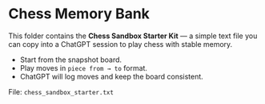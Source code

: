 # Chess Memory Bank

This folder contains the **Chess Sandbox Starter Kit** — a simple text file you can copy into a ChatGPT session to play chess with stable memory.

- Start from the snapshot board.
- Play moves in `piece from → to` format.
- ChatGPT will log moves and keep the board consistent.

File: `chess_sandbox_starter.txt`
